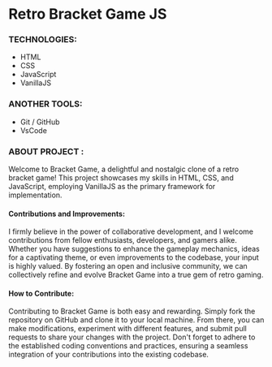 # Retro Bracket Game JS

### TECHNOLOGIES:

- HTML
- CSS
- JavaScript
- VanillaJS

### ANOTHER TOOLS:

- Git / GitHub
- VsCode


### ABOUT PROJECT : 

Welcome to Bracket Game, a delightful and nostalgic clone of a retro bracket game! This project showcases my skills in HTML, CSS, and JavaScript, employing VanillaJS as the primary framework for implementation. 

#### Contributions and Improvements:

I firmly believe in the power of collaborative development, and I welcome contributions from fellow enthusiasts, developers, and gamers alike. Whether you have suggestions to enhance the gameplay mechanics, ideas for a captivating theme, or even improvements to the codebase, your input is highly valued. By fostering an open and inclusive community, we can collectively refine and evolve Bracket Game into a true gem of retro gaming.

#### How to Contribute:

Contributing to Bracket Game is both easy and rewarding. Simply fork the repository on GitHub and clone it to your local machine. From there, you can make modifications, experiment with different features, and submit pull requests to share your changes with the project. Don't forget to adhere to the established coding conventions and practices, ensuring a seamless integration of your contributions into the existing codebase.



